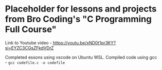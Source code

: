 # Placeholder for lessons and projects from Bro Coding's "C Programming Full Course"

Link to Youtube video - https://youtu.be/xND0t1pr3KY?si=EYZC3CGsZFkdVDrZ


Completed essons using vscode on Ubuntu WSL. 
Compiled code using gcc - `gcc codefile.c -o codefile`
